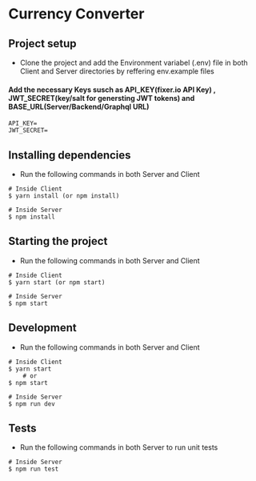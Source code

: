 # Currency Converter

## Project setup

- Clone the project and add the Environment variabel (.env) file in both Client and Server directories by reffering env.example files

#### Add the necessary Keys susch as API_KEY(fixer.io API Key) , JWT_SECRET(key/salt for genersting JWT tokens) and BASE_URL(Server/Backend/Graphql URL)

```
API_KEY=
JWT_SECRET=
```

## Installing dependencies

- Run the following commands in both Server and Client

```
# Inside Client
$ yarn install (or npm install)

# Inside Server
$ npm install

```

## Starting the project

- Run the following commands in both Server and Client

```
# Inside Client
$ yarn start (or npm start)

# Inside Server
$ npm start

```

## Development

- Run the following commands in both Server and Client

```
# Inside Client
$ yarn start
    # or
$ npm start

# Inside Server
$ npm run dev

```

## Tests

- Run the following commands in both Server to run unit tests

```
# Inside Server
$ npm run test
```
